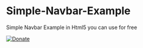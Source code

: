 # Simple-Navbar-Example

Simple Navbar Example in Html5 you can use for free

[![Donate](https://img.shields.io/badge/Donate_me_in-Ko--Fi-ff5f5f?style=for-the-badge&logo=ko-fi&logoColor=white)](https://ko-fi.com/simonov41/goal?g=0)
